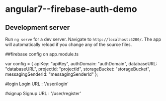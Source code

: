 # angular7--firebase-auth-demo

## Development server

Run `ng serve` for a dev server. Navigate to `http://localhost:4200/`. The app will automatically reload if you change any of the source files.

##firebase config on app.module.ts

var config = {
  apiKey: "apiKey",
    authDomain: "authDomain",
    databaseURL: "databaseURL",
    projectId: "projectId",
    storageBucket: "storageBucket",
    messagingSenderId: "messagingSenderId"
};

#login
Login URL : '/user/login'

#signup 
Signup URL : '/user/register'


